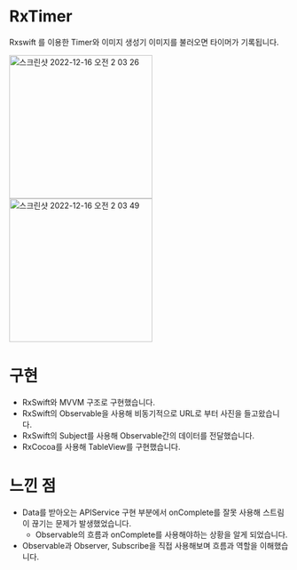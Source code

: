 # RxTimer
Rxswift 를 이용한 Timer와 이미지 생성기
이미지를 불러오면 타이머가 기록됩니다.

<img width="258" alt="스크린샷 2022-12-16 오전 2 03 26" src="https://user-images.githubusercontent.com/57595198/207922716-8cbc563e-bbf6-42ca-bfd7-1ba2ef851182.png"><img width="258" alt="스크린샷 2022-12-16 오전 2 03 49" src="https://user-images.githubusercontent.com/57595198/207922776-0d95f154-3fde-4ebf-aefb-f164e1c3cb77.png">



# 구현
- RxSwift와 MVVM 구조로 구현했습니다.
- RxSwift의 Observable을 사용해 비동기적으로 URL로 부터 사진을 들고왔습니다.
- RxSwift의 Subject를 사용해 Observable간의 데이터를 전달했습니다.
- RxCocoa를 사용해 TableView를 구현했습니다.

# 느낀 점
- Data를 받아오는 APIService 구현 부분에서 onComplete를 잘못 사용해 스트림이 끊기는 문제가 발생했었습니다. 
  - Observable의 흐름과 onComplete를 사용해야하는 상황을 알게 되었습니다.
- Observable과 Observer, Subscribe을 직접 사용해보며 흐름과 역할을 이해했습니다.
